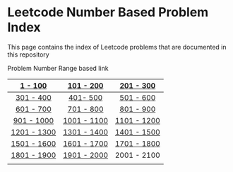 # Leetcode Number Based Problem Index

This page contains the index of Leetcode problems that are documented in this repository

Problem Number Range based link

|     [1 - 100](leetcode-1-100.md)     |   [101 - 200](leetcode-101-200.md)   |   [201 - 300](leetcode-201-300.md)   |
| :----------------------------------: | :----------------------------------: | :----------------------------------: |
|   [301 - 400](leetcode-301-400.md)   |    [401- 500](leetcode-401-500.md)   |   [501 - 600](leetcode-501-600.md)   |
|   [601 - 700](leetcode-601-700.md)   |   [701 - 800](leetcode-701-800.md)   |   [801 - 900](leetcode-801-900.md)   |
|  [901 - 1000](leetcode-901-1000.md)  | [1001 - 1100](leetcode-1001-1100.md) | [1101 - 1200](leetcode-1101-1200.md) |
| [1201 - 1300](leetcode-1201-1300.md) | [1301 - 1400](leetcode-1301-1400.md) | [1401 - 1500](leetcode-1401-1500.md) |
| [1501 - 1600](leetcode-1501-1600.md) | [1601 - 1700](leetcode-1601-1700.md) | [1701 - 1800](leetcode-1701-1800.md) |
| [1801 - 1900](leetcode-1801-1900.md) | [1901 - 2000](leetcode-1901-2000.md) |              2001 - 2100             |
|                                      |                                      |                                      |





